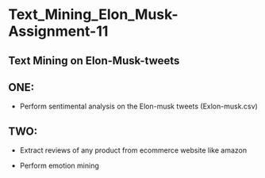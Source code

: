 # Text_Mining_Elon_Musk-Assignment-11
## Text Mining on Elon-Musk-tweets
## ONE:

* Perform sentimental analysis on the Elon-musk tweets (Exlon-musk.csv)

## TWO:

* Extract reviews of any product from ecommerce website like amazon

* Perform emotion mining
